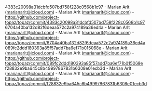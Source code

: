 4383c20098a31dcbfd507bd758f228c0568b1c97 - Marian Arlt (marianarlt@icloud.com) - Marian Arlt (marianarlt@icloud.com) - https://github.com/project-topaz/topaz/commit/4383c20098a31dcbfd507bd758f228c0568b1c97
6704a40ba132d82f6deaa572c2a974189a36ed4a - Marian Arlt (marianarlt@icloud.com) - Marian Arlt (marianarlt@icloud.com) - https://github.com/project-topaz/topaz/commit/6704a40ba132d82f6deaa572c2a974189a36ed4a
089fc2ddd180393a85f57add7ba6ef71b015068e - Marian Arlt (marianarlt@icloud.com) - Marian Arlt (marianarlt@icloud.com) - https://github.com/project-topaz/topaz/commit/089fc2ddd180393a85f57add7ba6ef71b015068e
f28832e9ba645c8b49997867831b6308e01ecb3d - Marian Arlt (marianarlt@icloud.com) - Marian Arlt (marianarlt@icloud.com) - https://github.com/project-topaz/topaz/commit/f28832e9ba645c8b49997867831b6308e01ecb3d

